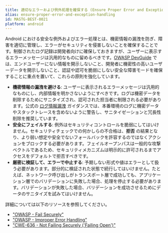 ```yaml
---
title: 適切なエラーおよび例外処理を確保する (Ensure Proper Error and Exception Handling)
alias: ensure-proper-error-and-exception-handling
id: MASTG-BEST-0021
platform: android
---
```


Android における安全な例外およびエラー処理とは、機密情報の漏洩を防ぎ、障害を適切に管理し、エラーがセキュリティを侵害しないことを確保することです。制御されたログ記録は開発者向けに確保しておきますが、ユーザーに表示するエラーメッセージは汎用的なものに留めるべきです。[OWASP DevGuide](https://devguide.owasp.org/en/12-appendices/01-implementation-dos-donts/06-exception-error-handling/) では、エンドユーザーにない情報を開示しないこと、開発者に機密性の高いユーザーデータを開示しないこと、認証や認可を脆弱にしない安全な障害モードを確保することに重点を置いて、これらの原則を強化しています。

- **機密情報の漏洩を避ける**: ユーザーに表示されるエラーメッセージは汎用的なものにし、内部情報を明かさないようにすべきです。ログは機密データを削除するためにサニタイズされ、認可された担当者に制限される必要があります。公式の [ログ情報漏洩](https://developer.android.com/privacy-and-security/risks/log-info-disclosure) ガイダンスでは、本番環境のログに機密データやスタックトレースを含めないように警告し、サニタイゼーションと冗長性削除を推奨しています。
- **安全にフェイルする**: 例外はセキュリティコントロールを脆弱にしてはいけません。セキュリティチェックでの何かしらの不合格は、**拒否** の結果となり、より弱い想定や安全でないフォールバックを許容するのではなくアクションをブロックする必要があります。フェイルオープンパスは一般的な攻撃ベクトルであるため、セキュリティメカニズムは明示的に許可されるまでアクセスをデフォルトで拒否すべきです。
- **厳密に検証して、エラーで中止する**: 予期しない形式や値はエラーとして扱う必要があります。部分的に検証された状態で続行してはいけません。たとえば、ネットワーク呼び出しがトランスポート層で成功しても、アプリケーション層でのバリデーションに失敗した場合、処理を停止する必要があります。バリデーションが失敗した場合、バリデーションを成功させるためにデータのサニタイズを試みてはいけません。

詳細については以下のリソースを参照してください。

- ["OWASP - Fail Securely"](https://owasp.org/www-community/Fail_securely)
- ["OWASP - Improper Error Handling"](https://owasp.org/www-community/Improper_Error_Handling)
- ["CWE-636 - Not Failing Securely ('Failing Open')"](https://cwe.mitre.org/data/definitions/636.html)
